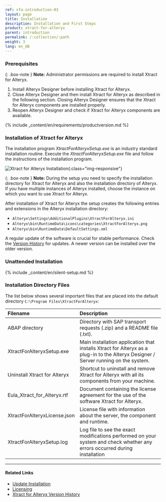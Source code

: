```yaml
---
ref: xfa-introduction-03
layout: page
title: Installation 
description: Installation and First Steps
product: xtract-for-alteryx
parent: introduction
permalink: /:collection/:path
weight: 3
lang: en_GB
---
```


### Prerequisites

{: .box-note }
**Note:** Administrator permissions are required to install Xtract for Alteryx.

1. Install Alteryx Designer before installing Xtract for Alteryx.
2. Close Alteryx Designer and then install Xtract for Alteryx as described in the following section. Closing Alteryx Designer ensures that the Xtract for Alteryx components are installed properly.
3. Reopen Alteryx Designer and check if Xtract for Alteryx components are available.

{% include _content/en/requirements/productversion.md %}	

### Installation of Xtract for Alteryx

The installation program *XtractForAlteryxSetup.exe* is an industry standard installation routine. Execute the *XtractForAlteryxSetup.exe* file and follow the instructions of the installation program.<br>

![Xtract for Alteryx Installation](/img/content/xfa/xfa_install.png){:class="img-responsive"}

{: .box-note }
**Note:** During the setup you need to specify the installation directory for Xtract for Alteryx and also the installation directory of Alteryx.
If you have multiple instances of Alteryx installed, choose the instance on which you want to use Xtract for Alteryx.

After installation of Xtract for Alteryx the setup creates the following entries and extensions in the Alteryx installation directory:
- `Alteryx\Settings\AdditionalPlugins\XtractForAlteryx.ini`
- `Alteryx\bin\RuntimeData\icons\categories\XtractForAlteryx.png`
- `Alteryx\bin\RuntimeData\DefaultSettings.xml`

A regular update of the software is crucial for stable performance.
Check the [Version History](https://kb.theobald-software.com/version-history/xtract-for-alteryx-version-history) for updates. 
A newer version can be installed over the older version. 

### Unattended Installation
{% include _content/en/silent-setup.md %}

### Installation Directory Files
The list below shows several important files that are placed into the default directory `C:\Program Files\XtractForAlteryx`: <br>

|Filename | Description |
|:----|:---|
|ABAP directory | Directory with SAP transport requests (.zip) and a README file (.txt).|
|XtractForAlteryxSetup.exe |Main installation application that installs Xtract for Alteryx as a plug-in to the Alteryx Designer / Server running on the system.|
|Uninstall Xtract for Alteryx | Shortcut to uninstall and remove Xtract for Alteryx with all its components from your machine.|
|Eula_Xtract_for_Alteryx.rtf |Document containing the license agreement for the use of the software Xtract for Alteryx. |
|XtractForAlteryxLicense.json| License file with information about the server, the component and runtime.|
|XtractForAlteryxSetup.log| Log file to see the exact modifications performed on your system and check whether any errors occurred during installation |

****
#### Related Links
- [Update Installation](./update)
- [Licensing](./licensing)
- [Xtract for Alteryx Version History](https://kb.theobald-software.com/version-history/xtract-for-alteryx-version-history)

